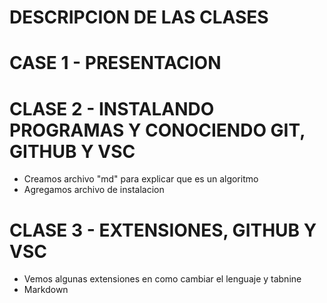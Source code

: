 # DESCRIPCION DE LAS CLASES


# CASE 1 - PRESENTACION

# CLASE 2 - INSTALANDO PROGRAMAS Y CONOCIENDO GIT, GITHUB Y VSC

- Creamos archivo "md" para explicar que es un algoritmo
- Agregamos archivo de instalacion

# CLASE 3 - EXTENSIONES, GITHUB Y VSC

- Vemos algunas extensiones en como cambiar el lenguaje y tabnine
- Markdown